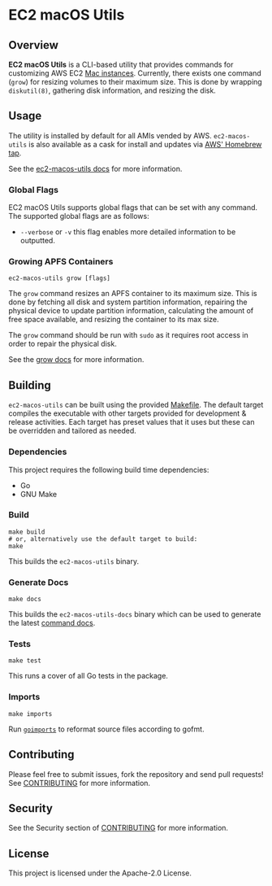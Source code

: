 # EC2 macOS Utils

## Overview

**EC2 macOS Utils** is a CLI-based utility that provides commands for customizing AWS EC2 [Mac instances](https://aws.amazon.com/ec2/instance-types/mac/).
Currently, there exists one command (`grow`) for resizing volumes to their maximum size.
This is done by wrapping `diskutil(8)`, gathering disk information, and resizing the disk.

## Usage

The utility is installed by default for all AMIs vended by AWS.
`ec2-macos-utils` is also available as a cask for install and updates via  [AWS' Homebrew tap](https://github.com/aws/homebrew-aws).

See the [ec2-macos-utils docs](docs/ec2-macos-utils.md) for more information.

### Global Flags

EC2 macOS Utils supports global flags that can be set with any command.
The supported global flags are as follows:
* `--verbose` or `-v` this flag enables more detailed information to be outputted.

### Growing APFS Containers

```
ec2-macos-utils grow [flags]
```

The `grow` command resizes an APFS container to its maximum size.
This is done by fetching all disk and system partition information, repairing the physical device to update partition information, calculating the amount of free space available, and resizing the container to its max size.

The `grow` command should be run with `sudo` as it requires root access in order to repair the physical disk.

See the [grow docs](docs/ec2-macos-utils_grow.md) for more information.

## Building

`ec2-macos-utils` can be built using the provided [Makefile](Makefile).
The default target compiles the executable with other targets provided for development & release activities.
Each target has preset values that it uses but these can be overridden and tailored as needed.

### Dependencies

This project requires the following build time dependencies:

- Go
- GNU Make

### Build

```shell
make build
# or, alternatively use the default target to build:
make
```

This builds the `ec2-macos-utils` binary.

### Generate Docs

```shell
make docs
```

This builds the `ec2-macos-utils-docs` binary which can be used to generate the latest [command docs](docs).

### Tests

```shell
make test
```

This runs a cover of all Go tests in the package.

### Imports

```shell
make imports
```

Run [`goimports`](https://pkg.go.dev/golang.org/x/tools/cmd/goimports) to reformat source files according to gofmt.

## Contributing

Please feel free to submit issues, fork the repository and send pull requests!
See [CONTRIBUTING](CONTRIBUTING.md) for more information.

## Security

See the Security section of [CONTRIBUTING](CONTRIBUTING.md#security-issue-notifications) for more information.

## License

This project is licensed under the Apache-2.0 License.